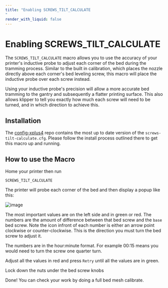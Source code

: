 ```yaml
---
title: "Enabling SCREWS_TILT_CALCULATE"
render_with_liquid: false
---
```





# Enabling SCREWS_TILT_CALCULATE

The `SCREWS_TILT_CALCULATE` macro allows you to use the accuracy of your printer's inductive probe to adjust each corner of the bed during the tramming process. 
Similar to the built in calibration, which places the nozzle directly above each corner's bed leveling screw, this macro will place the inductive probe over each screw instead.

Using your inductive probe's precision will allow a more accurate bed tramming to the gantry and subsequently a flatter printing surface.
This also allows klipper to tell you exactly how much each screw will need to be turned, and in which direction to achieve this. 

## Installation

The [config-xplus4](https://github.com/qidi-community/config-xplus4/tree/main) repo contains the most up to date version of the `screws-tilt-calculate.cfg`. Please follow the install process outlined there to get this macro up and running. 

## How to use the Macro

Home your printer then run 

`SCREWS_TILT_CALCULATE`

The printer will probe each corner of the bed and then display a popup like this: 

![image](https://github.com/user-attachments/assets/27722936-8ce3-4062-b7e4-33463361283e)

The most important values are on the left side and in green or red. The numbers are the amount of difference between that bed screw and the `base` bed screw. Note the icon infront of each number is either an arrow point clockwise or counter-clockwise. This is the direction you must turn the bed screw to adjust it. 

The numbers are in the hour:minute format. For example 00:15 means you would need to turn the screw one quarter turn. 

Adjust all the values in red and press `Retry` until all the values are in green. 

Lock down the nuts under the bed screw knobs

Done! You can check your work by doing a full bed mesh calibrate. 
